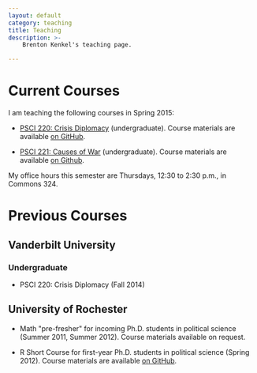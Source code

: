 ```yaml
---
layout: default
category: teaching
title: Teaching
description: >-
    Brenton Kenkel's teaching page.

---
```


# Current Courses

I am teaching the following courses in Spring 2015:

* [PSCI 220: Crisis Diplomacy](/psci220) (undergraduate).  Course materials are available [on GitHub](https://github.com/brentonk/psci220).

* [PSCI 221: Causes of War](/psci221) (undergraduate).  Course materials are available [on Github](https://github.com/brentonk/psci221).

My office hours this semester are Thursdays, 12:30 to 2:30 p.m., in Commons 324.


# Previous Courses

## Vanderbilt University

### Undergraduate

* PSCI 220: Crisis Diplomacy (Fall 2014)


## University of Rochester

* Math "pre-fresher" for incoming Ph.D. students in political science (Summer 2011, Summer 2012).  Course materials available on request.

* R Short Course for first-year Ph.D. students in political science (Spring 2012).  Course materials are available [on GitHub](https://github.com/brentonk/rcourse).
